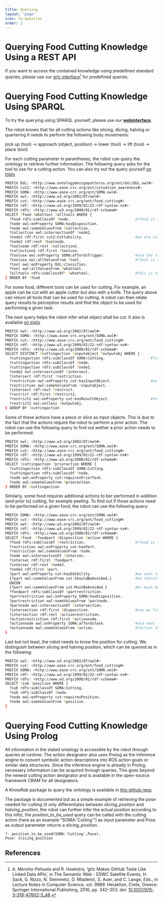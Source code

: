 ```yaml
---
title: Querying
layout: "page"
icon: fa-question
order: 2
---
```


# Querying Food Cutting Knowledge Using a REST API

If you want to access the contained knowledge using predefined standard queries, please use our <a href="http://grlc.io/api/Food-Ninja/FoodCutting/sparqlfiles/">grlc interface</a>[^1] for predefined queries.

# Querying Food Cutting Knowledge Using SPARQL

To try the querying using SPARQL yourself, please use our **[webinterface](https://food-ninja.github.io/food-cutting-website/experiments.html#generating-cutting-plans)**.

The robot knows that for all cutting actions like slicing, dicing, halving or quartering it needs to perform the following body movements:

pick up (tool) -> approach (object, position) -> lower (tool) -> lift (tool) -> place (tool)

For each cutting parameter in parantheses, the robot can query the ontology to retrieve further information. The following query asks for the tool to use for a cutting action. You can also try out the query yourself <a href="https://krr.triply.cc/mkumpel/-/queries/What-food-can-be-cut-with-which-tool-1/1">on triply</a>
```bash
PREFIX DUL: <http://www.ontologydesignpatterns.org/ont/dul/DUL.owl#>
PREFIX cut2: <http://www.ease-crc.org/ont/situation_awareness#>
PREFIX SOMA: <http://www.ease-crc.org/ont/SOMA.owl#>
PREFIX owl: <http://www.w3.org/2002/07/owl#>
PREFIX cut: <http://www.ease-crc.org/ont/food_cutting#>
PREFIX rdf: <http://www.w3.org/1999/02/22-rdf-syntax-ns#>
PREFIX rdfs: <http://www.w3.org/2000/01/rdf-schema#>
SELECT ?food ?whattool ?alltools WHERE {
  ?food rdfs:subClassOf ?node.                              #?food is the input parameter
  ?node owl:onProperty SOMA:hasDisposition.
  ?node owl:someValuesFrom ?collection.
  ?collection owl:intersectionOf ?node2.
  ?node2 rdf:first cut2:Cuttability.                        #we are interested in all cuttability dispositions of the food object
  ?node2 rdf:rest ?toolnode.
  ?toolnode rdf:rest ?collection2.
  ?collection2 rdf:first ?tooluse.
  ?tooluse owl:onProperty SOMA:affordsTrigger.              #and the trigger they (the object dispositions) afford
  ?tooluse owl:allValuesFrom ?tool.                         #?tool is a general object class like "Cutting Tool2"
  ?tool owl:onProperty DUL:classifies.
  ?tool owl:allValuesFrom ?whattool.
  ?alltools rdfs:subClassOf* ?whattool.                     #this is the specific tool we are looking for
} ORDER BY ?food
 ```
For some food, different tools can be used for cutting. For example, an apple can be cut with an apple cutter but also with a knife. The query above can return all tools that can be used for cutting. A robot can then relate query results to perception results and find the object to be used for performing a given task.

The next query helps the robot infer what object shall be cut. It also is available <a href="https://krr.triply.cc/mkumpel/-/queries/Find-out-what-object-to-cut/1">on triply</a>
```bash
PREFIX owl: <http://www.w3.org/2002/07/owl#>
PREFIX SOMA: <http://www.ease-crc.org/ont/SOMA.owl#>
PREFIX cut: <http://www.ease-crc.org/ont/food_cutting#>
PREFIX rdf: <http://www.w3.org/1999/02/22-rdf-syntax-ns#>
PREFIX rdfs: <http://www.w3.org/2000/01/rdf-schema#>
SELECT DISTINCT ?cuttingaction ?inputobject ?outputobj WHERE {
  ?cuttingaction rdfs:subClassOf SOMA:Cutting.                     #?cuttingaction is the input parameter, here all cutting actions are queried
  ?cuttingaction rdfs:subClassOf ?node.
  ?cuttingaction rdfs:subClassOf ?node2.
  ?node2 owl:intersectionOf ?intersect.
  ?intersect rdf:first ?restriction.
  ?restriction owl:onProperty cut:hasInputObject.                  #we are interest in the object that is being cut, here called "InputObject"
  ?restriction owl:someValuesFrom ?inputobject.
  ?intersect rdf:rest ?restrict.
  ?restrict rdf:first ?restrict2.
  ?restrict2 owl:onProperty cut:hasResultObject.                   #this query also returns the result objects of a cutting action
  ?restrict2 owl:onClass ?outputobj.
} GROUP BY ?cuttingaction
```

Some of these actions have a piece or slice as input objects. This is due to the fact that the actions require the robot to perform a prior action. The robot can use the following query to find out wether a prior action needs to be performed:
```bash
PREFIX owl: <http://www.w3.org/2002/07/owl#>
PREFIX SOMA: <http://www.ease-crc.org/ont/SOMA.owl#>
PREFIX cut: <http://www.ease-crc.org/ont/food_cutting#>
PREFIX rdf: <http://www.w3.org/1999/02/22-rdf-syntax-ns#>
PREFIX rdfs: <http://www.w3.org/2000/01/rdf-schema#>
SELECT ?cuttingaction ?prioraction WHERE {
  ?cuttingaction rdfs:subClassOf SOMA:Cutting.
  ?cuttingaction rdfs:subClassOf ?node.
  ?node owl:onProperty cut:requiresPriorTask.
  ?node owl:someValuesFrom ?prioraction.
} ORDER BY ?cuttingaction
```

Similarly, some food requires additional actions to ber performed in addition (and prior to) cutting, for example peeling.  To find out if those actions need to be performed on a given food, the robot can use the following query:
```bash
PREFIX SOMA: <http://www.ease-crc.org/ont/SOMA.owl#>
PREFIX cut: <http://www.ease-crc.org/ont/food_cutting#>
PREFIX owl: <http://www.w3.org/2002/07/owl#>
PREFIX rdf: <http://www.w3.org/1999/02/22-rdf-syntax-ns#>
PREFIX rdfs: <http://www.w3.org/2000/01/rdf-schema#>
SELECT ?food  ?foodpart ?disposition ?action WHERE {
  ?food rdfs:subClassOf ?restriction.                       #?food is the input parameter
  ?restriction owl:onProperty cut:hasPart.
  ?restriction owl:someValuesFrom ?node.
  ?node owl:intersectionOf ?intersec.
  ?intersec rdf:first ?foodpart.
  ?intersec rdf:rest ?node2.
  ?node2 rdf:first ?part.
  ?part owl:onProperty cut:hasEdibility.                    #we want to find out if the food has a part that is not edible
  {?part owl:someValuesFrom cut:ShouldBeAvoided.}           #we therefore ask for parts that should be avoided
  UNION
  {?part owl:someValuesFrom cut:MustBeAvoided.}             #or must be avoided
  ?foodpart rdfs:subClassOf ?partrestriction.
  ?partrestriction owl:onProperty SOMA:hasDisposition.
  ?partrestriction owl:someValuesFrom ?partnode.
  ?partnode owl:intersectionOf ?intersection.
  ?intersection rdf:first ?disposition.                     #now we find the disposition of the part
  ?intersection rdf:rest ?actionrestriction.
  ?actionrestriction rdf:first ?actionnode.
  ?actionnode owl:onProperty SOMA:affordsTask.              #and what tasks the disposition affords
  ?actionnode owl:someValuesFrom ?action.                   #?action then are the tasks that have to be performed
} 
```

Last but not least, the robot needs to know the position for cutting. We distinguish between slicing and halving position, which can be queried as in the following:
```bash
PREFIX owl: <http://www.w3.org/2002/07/owl#>
PREFIX cut: <http://www.ease-crc.org/ont/food_cutting#>
PREFIX SOMA: <http://www.ease-crc.org/ont/SOMA.owl#>
PREFIX rdf: <http://www.w3.org/1999/02/22-rdf-syntax-ns#>
PREFIX rdfs: <http://www.w3.org/2000/01/rdf-schema#>
SELECT ?sub ?position WHERE {
  ?sub rdfs:subClassOf SOMA:Cutting.
  ?sub rdfs:subClassOf ?node.
  ?node owl:onProperty cut:requiresPosition.
  ?node owl:someValuesFrom ?position.
}
```

# Querying Food Cutting Knowledge Using Prolog

All information in the stated ontology is accessible by the robot through queries at runtime.
The action designator also uses Prolog as the inference engine to convert symbolic action descriptions into ROS action goals or similar data structures. 
Since the inference engine is already in Prolog, necessary information can be acquired through queries. 
This goes beyond the newest cutting action designator and is available in the open-source framework CRAM for all designators. 

A KnowRob package to query the ontology is available in <a href="https://github.com/Food-Ninja/knowrob_cutting">this github repo</a>.

The package is documented but as a simple example of retrieving the pose needed for cutting (it only differentiates between *slicing_position* and *halving_position*, the robot can further infer the actual position according to this info), the *position_to_be_used* query can be called with the cutting action (here as an example "SOMA:'Cutting'") as input parameter and Pose as output parameter returns a *slicing_position*. 

```
?- position_to_be_used(SOMA:'Cutting',Pose).
Pose: slicing_position
```

## References

[^1]: A. Meroño-Peñuela and R. Hoekstra, ‘grlc Makes GitHub Taste Like Linked Data APIs’, in The Semantic Web - ESWC Satellite Events, H. Sack, G. Rizzo, N. Steinmetz, D. Mladenić, S. Auer, and C. Lange, Eds., in Lecture Notes in Computer Science, vol. 9989. Heraklion, Crete, Greece: Springer International Publishing, 2016, pp. 342–353. doi: [10.1007/978-3-319-47602-5_48](https://link.springer.com/10.1007/978-3-319-47602-5_48).